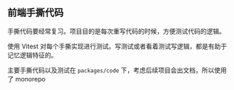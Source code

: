 ## 前端手撕代码

手撕代码要经常复习。项目目的是每次重写代码的时候，方便测试代码的逻辑。

使用 Vitest 对每个手撕实现进行测试。写测试或者看着测试写逻辑，都是有助于记忆逻辑特征的。

主要手撕代码以及测试在 `packages/code` 下，考虑后续项目会出文档，所以使用了 monorepo